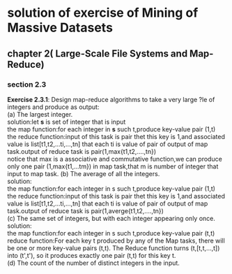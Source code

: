 solution of exercise of Mining of Massive Datasets
====================================================

## chapter 2( Large-Scale File Systems and Map-Reduce)
### section 2.3
**Exercise 2.3.1**: Design map-reduce algorithms to take a very large ?le of integers and produce as output:<br>
(a) The largest integer.<br>
solution:let **s** is set of integer that is input<br>the map function:for each integer in **s** such t,produce key-value pair (1,t)<br>
the reduce function:input of this task is pair thet this key is 1,and associated value is list[t1,t2,...ti,...,tn] that each ti is value of pair of output of map task.output of reduce task is pair(1,max{t1,t2,....,tn})<br>
notice that max is a associative and commutative function,we can produce only one pair (1,max{t1,...tm}) in map task,that m is number of integer that input to map task.
(b) The average of all the integers.<br>
solution:<br>
the map function:for each integer in s such t,produce key-value pair (1,t)<br>
the reduce function:input of this task is pair thet this key is 1,and associated value is list[t1,t2,...ti,...,tn] that each ti is value of pair of output of map task.output of reduce task is pair(1,averge{t1,t2,....,tn})
<br>(c) The same set of integers, but with each integer appearing only once.
<br>solution:<br>
the map function:for each integer in s such t,produce key-value pair (t,t)<br>
reduce function:For each key t produced by any of the Map tasks, there will be one or more key-value pairs (t,t). The Reduce function turns (t,[t,t,...,t]) into (t',t'), so it produces exactly one pair (t,t) for this key t.<br>
(d) The count of the number of distinct integers in the input.<br>


